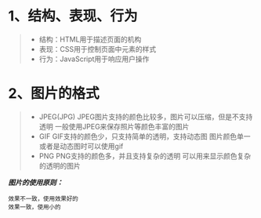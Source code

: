  # 1、结构、表现、行为
> * 结构：HTML用于描述页面的机构  
> * 表现：CSS用于控制页面中元素的样式  
> * 行为：JavaScript用于响应用户操作  

# 2、图片的格式
> * JPEG(JPG)
      JPEG图片支持的颜色比较多，图片可以压缩，但是不支持透明 
      一般使用JPEG来保存照片等颜色丰富的图片  
> * GIF
      GIF支持的颜色少，只支持简单的透明，支持动态图
	  图片颜色单一或者是动态图时可以使用gif
> * PNG
	  PNG支持的颜色多，并且支持复杂的透明
	  可以用来显示颜色复杂的透明的图片  
	  
***图片的使用原则：***

	效果不一致，使用效果好的  
	效果一致，使用小的
